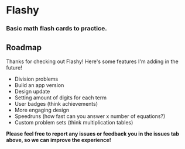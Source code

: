 # Flashy
### Basic math flash cards to practice.

## Roadmap
Thanks for checking out Flashy! Here's some features I'm adding in the future!
- Division problems
- Build an app version
- Design update
- Setting amount of digits for each term
- User badges (think achievements)
- More engaging design
- Speedruns (how fast can you answer x number of equations?)
- Custom problem sets (think multiplication tables)

**Please feel free to report any issues or feedback you in the issues tab above, so we can improve the experience!**
